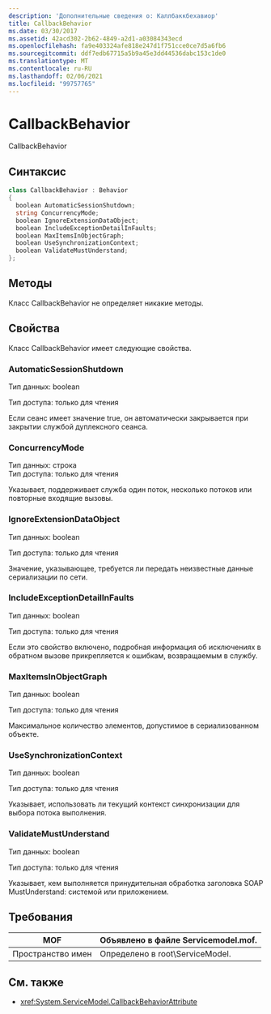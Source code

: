```yaml
---
description: 'Дополнительные сведения о: Каллбаккбехавиор'
title: CallbackBehavior
ms.date: 03/30/2017
ms.assetid: 42acd302-2b62-4849-a2d1-a03084343ecd
ms.openlocfilehash: fa9e403324afe818e247d1f751cce0ce7d5a6fb6
ms.sourcegitcommit: ddf7edb67715a5b9a45e3dd44536dabc153c1de0
ms.translationtype: MT
ms.contentlocale: ru-RU
ms.lasthandoff: 02/06/2021
ms.locfileid: "99757765"
---
```

# <a name="callbackbehavior"></a>CallbackBehavior

CallbackBehavior  
  
## <a name="syntax"></a>Синтаксис  
  
```csharp
class CallbackBehavior : Behavior  
{  
  boolean AutomaticSessionShutdown;  
  string ConcurrencyMode;  
  boolean IgnoreExtensionDataObject;  
  boolean IncludeExceptionDetailInFaults;  
  boolean MaxItemsInObjectGraph;  
  boolean UseSynchronizationContext;  
  boolean ValidateMustUnderstand;  
};  
```  
  
## <a name="methods"></a>Методы  

 Класс CallbackBehavior не определяет никакие методы.  
  
## <a name="properties"></a>Свойства  

 Класс CallbackBehavior имеет следующие свойства.  
  
### <a name="automaticsessionshutdown"></a>AutomaticSessionShutdown  

 Тип данных: boolean  
  
 Тип доступа: только для чтения  
  
 Если сеанс имеет значение true, он автоматически закрывается при закрытии службой дуплексного сеанса.  
  
### <a name="concurrencymode"></a>ConcurrencyMode  

 Тип данных: строка  
Тип доступа: только для чтения  
  
 Указывает, поддерживает служба один поток, несколько потоков или повторные входящие вызовы.  
  
### <a name="ignoreextensiondataobject"></a>IgnoreExtensionDataObject  

 Тип данных: boolean  
  
 Тип доступа: только для чтения  
  
 Значение, указывающее, требуется ли передать неизвестные данные сериализации по сети.  
  
### <a name="includeexceptiondetailinfaults"></a>IncludeExceptionDetailInFaults  

 Тип данных: boolean  
  
 Тип доступа: только для чтения  
  
 Если это свойство включено, подробная информация об исключениях в обратном вызове прикрепляется к ошибкам, возвращаемым в службу.  
  
### <a name="maxitemsinobjectgraph"></a>MaxItemsInObjectGraph  

 Тип данных: boolean  
  
 Тип доступа: только для чтения  
  
 Максимальное количество элементов, допустимое в сериализованном объекте.  
  
### <a name="usesynchronizationcontext"></a>UseSynchronizationContext  

 Тип данных: boolean  
  
 Тип доступа: только для чтения  
  
 Указывает, использовать ли текущий контекст синхронизации для выбора потока выполнения.  
  
### <a name="validatemustunderstand"></a>ValidateMustUnderstand  

 Тип данных: boolean  
  
 Тип доступа: только для чтения  
  
 Указывает, кем выполняется принудительная обработка заголовка SOAP MustUnderstand: системой или приложением.  
  
## <a name="requirements"></a>Требования  
  
|MOF|Объявлено в файле Servicemodel.mof.|  
|---------|-----------------------------------|  
|Пространство имен|Определено в root\ServiceModel.|  
  
## <a name="see-also"></a>См. также

- <xref:System.ServiceModel.CallbackBehaviorAttribute>
